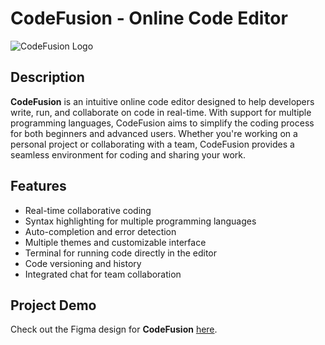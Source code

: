 # CodeFusion - Online Code Editor

![CodeFusion Logo](https://your-logo-url.com)

## Description

**CodeFusion** is an intuitive online code editor designed to help developers write, run, and collaborate on code in real-time. With support for multiple programming languages, CodeFusion aims to simplify the coding process for both beginners and advanced users. Whether you're working on a personal project or collaborating with a team, CodeFusion provides a seamless environment for coding and sharing your work.

## Features

- Real-time collaborative coding
- Syntax highlighting for multiple programming languages
- Auto-completion and error detection
- Multiple themes and customizable interface
- Terminal for running code directly in the editor
- Code versioning and history
- Integrated chat for team collaboration

## Project Demo

Check out the Figma design for **CodeFusion** [here](https://www.figma.com/design/hdFOcPMr4McRS2rWrHtzjx/CodeFusion?node-id=0-1&node-type=canvas&t=a6bZYpgvh3hc7QLw-0).



